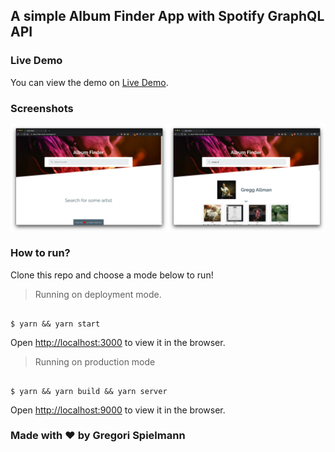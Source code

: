 ## A simple Album Finder App with Spotify GraphQL API

### Live Demo

You can view the demo on [Live Demo](https://album-finder-spotify.netlify.com/).

### Screenshots

<div style="display: flex; flex-direction: row; width: 100%">
  <img src="./screenshots/screenshot0.png" width="50%"></img>
  <img src="./screenshots/screenshot1.png" width="50%"></img>
</div>

### How to run?

Clone this repo and choose a mode below to run!

> Running on deployment mode.<br />

```

$ yarn && yarn start

```

Open [http://localhost:3000](http://localhost:3000) to view it in the browser.

> Running on production mode

```

$ yarn && yarn build && yarn server

```

Open [http://localhost:9000](http://localhost:9000) to view it in the browser.

### Made with :heart: by Gregori Spielmann
